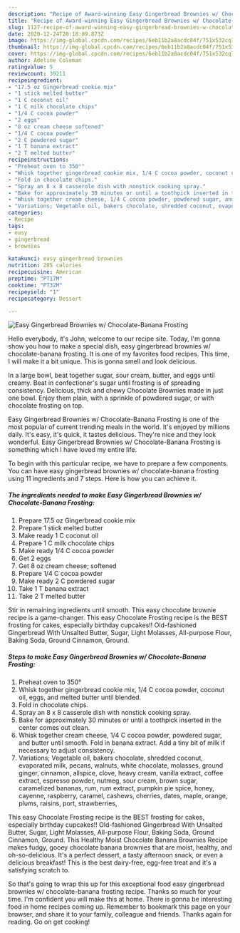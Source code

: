 ```yaml
---
description: "Recipe of Award-winning Easy Gingerbread Brownies w/ Chocolate-Banana Frosting"
title: "Recipe of Award-winning Easy Gingerbread Brownies w/ Chocolate-Banana Frosting"
slug: 1127-recipe-of-award-winning-easy-gingerbread-brownies-w-chocolate-banana-frosting
date: 2020-12-24T20:18:09.873Z
image: https://img-global.cpcdn.com/recipes/6eb11b2a8acdc04f/751x532cq70/easy-gingerbread-brownies-w-chocolate-banana-frosting-recipe-main-photo.jpg
thumbnail: https://img-global.cpcdn.com/recipes/6eb11b2a8acdc04f/751x532cq70/easy-gingerbread-brownies-w-chocolate-banana-frosting-recipe-main-photo.jpg
cover: https://img-global.cpcdn.com/recipes/6eb11b2a8acdc04f/751x532cq70/easy-gingerbread-brownies-w-chocolate-banana-frosting-recipe-main-photo.jpg
author: Adeline Coleman
ratingvalue: 5
reviewcount: 39211
recipeingredient:
- "17.5 oz Gingerbread cookie mix"
- "1 stick melted butter"
- "1 C coconut oil"
- "1 C milk chocolate chips"
- "1/4 C cocoa powder"
- "2 eggs"
- "8 oz cream cheese softened"
- "1/4 C cocoa powder"
- "2 C powdered sugar"
- "1 T banana extract"
- "2 T melted butter"
recipeinstructions:
- "Preheat oven to 350°"
- "Whisk together gingerbread cookie mix, 1/4 C cocoa powder, coconut oil, eggs, and melted butter until blended."
- "Fold in chocolate chips."
- "Spray an 8 x 8 casserole dish with nonstick cooking spray."
- "Bake for approximately 30 minutes or until a toothpick inserted in the center comes out clean."
- "Whisk together cream cheese, 1/4 C cocoa powder, powdered sugar, and butter until smooth. Fold in banana extract. Add a tiny bit of milk if necessary to adjust consistency."
- "Variations; Vegetable oil, bakers chocolate, shredded coconut, evaporated milk, pecans, walnuts, white chocolate, molasses, ground ginger, cinnamon, allspice, clove, heavy cream, vanilla extract, coffee extract, espresso powder, nutmeg, sour cream, brown sugar, caramelized bananas, rum, rum extract, pumpkin pie spice, honey, cayenne, raspberry, caramel, cashews, cherries, dates, maple, orange, plums, raisins, port, strawberries,"
categories:
- Recipe
tags:
- easy
- gingerbread
- brownies

katakunci: easy gingerbread brownies 
nutrition: 205 calories
recipecuisine: American
preptime: "PT17M"
cooktime: "PT32M"
recipeyield: "1"
recipecategory: Dessert

---
```



![Easy Gingerbread Brownies w/ Chocolate-Banana Frosting](https://img-global.cpcdn.com/recipes/6eb11b2a8acdc04f/751x532cq70/easy-gingerbread-brownies-w-chocolate-banana-frosting-recipe-main-photo.jpg)

Hello everybody, it's John, welcome to our recipe site. Today, I'm gonna show you how to make a special dish, easy gingerbread brownies w/ chocolate-banana frosting. It is one of my favorites food recipes. This time, I will make it a bit unique. This is gonna smell and look delicious.

In a large bowl, beat together sugar, sour cream, butter, and eggs until creamy. Beat in confectioner&#39;s sugar until frosting is of spreading consistency. Delicious, thick and chewy Chocolate Brownies made in just one bowl. Enjoy them plain, with a sprinkle of powdered sugar, or with chocolate frosting on top.

Easy Gingerbread Brownies w/ Chocolate-Banana Frosting is one of the most popular of current trending meals in the world. It's enjoyed by millions daily. It's easy, it's quick, it tastes delicious. They're nice and they look wonderful. Easy Gingerbread Brownies w/ Chocolate-Banana Frosting is something which I have loved my entire life.


To begin with this particular recipe, we have to prepare a few components. You can have easy gingerbread brownies w/ chocolate-banana frosting using 11 ingredients and 7 steps. Here is how you can achieve it.

<!--inarticleads1-->

##### The ingredients needed to make Easy Gingerbread Brownies w/ Chocolate-Banana Frosting:

1. Prepare 17.5 oz Gingerbread cookie mix
1. Prepare 1 stick melted butter
1. Make ready 1 C coconut oil
1. Prepare 1 C milk chocolate chips
1. Make ready 1/4 C cocoa powder
1. Get 2 eggs
1. Get 8 oz cream cheese; softened
1. Prepare 1/4 C cocoa powder
1. Make ready 2 C powdered sugar
1. Take 1 T banana extract
1. Take 2 T melted butter


Stir in remaining ingredients until smooth. This easy chocolate brownie recipe is a game-changer. This easy Chocolate Frosting recipe is the BEST frosting for cakes, especially birthday cupcakes!! Old-fashioned Gingerbread With Unsalted Butter, Sugar, Light Molasses, All-purpose Flour, Baking Soda, Ground Cinnamon, Ground. 

<!--inarticleads2-->

##### Steps to make Easy Gingerbread Brownies w/ Chocolate-Banana Frosting:

1. Preheat oven to 350°
1. Whisk together gingerbread cookie mix, 1/4 C cocoa powder, coconut oil, eggs, and melted butter until blended.
1. Fold in chocolate chips.
1. Spray an 8 x 8 casserole dish with nonstick cooking spray.
1. Bake for approximately 30 minutes or until a toothpick inserted in the center comes out clean.
1. Whisk together cream cheese, 1/4 C cocoa powder, powdered sugar, and butter until smooth. Fold in banana extract. Add a tiny bit of milk if necessary to adjust consistency.
1. Variations; Vegetable oil, bakers chocolate, shredded coconut, evaporated milk, pecans, walnuts, white chocolate, molasses, ground ginger, cinnamon, allspice, clove, heavy cream, vanilla extract, coffee extract, espresso powder, nutmeg, sour cream, brown sugar, caramelized bananas, rum, rum extract, pumpkin pie spice, honey, cayenne, raspberry, caramel, cashews, cherries, dates, maple, orange, plums, raisins, port, strawberries,


This easy Chocolate Frosting recipe is the BEST frosting for cakes, especially birthday cupcakes!! Old-fashioned Gingerbread With Unsalted Butter, Sugar, Light Molasses, All-purpose Flour, Baking Soda, Ground Cinnamon, Ground. This Healthy Moist Chocolate Banana Brownies Recipe makes fudgy, gooey chocolate banana brownies that are moist, healthy, and oh-so-delicious. It&#39;s a perfect dessert, a tasty afternoon snack, or even a delicious breakfast! This is the best dairy-free, egg-free treat and it&#39;s a satisfying scratch to. 

So that's going to wrap this up for this exceptional food easy gingerbread brownies w/ chocolate-banana frosting recipe. Thanks so much for your time. I'm confident you will make this at home. There is gonna be interesting food in home recipes coming up. Remember to bookmark this page on your browser, and share it to your family, colleague and friends. Thanks again for reading. Go on get cooking!
